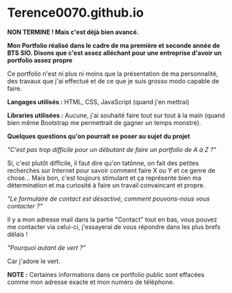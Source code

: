 # Terence0070.github.io

**NON TERMINE ! Mais c'est déjà bien avancé.**

**Mon Portfolio réalisé dans le cadre de ma première et seconde année de BTS SIO. Disons que c'est assez alléchant pour une entreprise d'avoir un portfolio assez propre**

Ce portfolio n'est ni plus ni moins que la présentation de ma personnalité, des travaux que j'ai effectué et de ce que je suis grosso modo capable de faire.

**Langages utilisés :** HTML, CSS, JavaScript (quand j'en mettrai)

**Libraries utilisées :** Aucune, j'ai souhaité faire tout sur tout à la main (quand bien même Bootstrap me permettrait de gagner un temps monstre).

**Quelques questions qu'on pourrait se poser au sujet du projet**

*"C'est pas trop difficile pour un débutant de faire un portfolio de A à Z ?"*

Si, c'est plutôt difficile, il faut dire qu'on tatônne, on fait des petites recherches sur Internet pour savoir comment faire X ou Y et ce genre de chose... Mais bon, c'est toujours stimulant et ça représente bien ma détermination et ma curiosité à faire un travail convaincant et propre.

*"Le formulaire de contact est désactivé, comment pouvons-nous vous contacter ?"*

Il y a mon adresse mail dans la partie "Contact" tout en bas, vous pouvez me contacter via celui-ci, j'essayerai de vous répondre dans les plus brefs délais !

*"Pourquoi autant de vert ?"*

Car j'adore le vert.

**NOTE :** Certaines informations dans ce portfolio public sont effacées comme mon adresse exacte et mon numéro de téléphone.